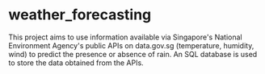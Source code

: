 # weather_forecasting
This project aims to use information available via Singapore's National Environment Agency's public APIs on data.gov.sg (temperature, humidity, wind) to predict the presence or absence of rain. An SQL database is used to store the data obtained from the APIs. 
